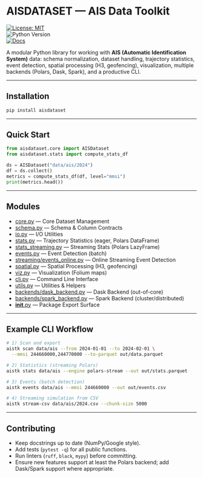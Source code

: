 # AISDATASET — AIS Data Toolkit

[![License: MIT](https://img.shields.io/badge/license-MIT-green.svg)](../LICENSE)  
![Python Version](https://img.shields.io/badge/python-3.9%2B-blue)  
[![Docs](https://img.shields.io/badge/docs-ready-blue.svg)](./)  

A modular Python library for working with **AIS (Automatic Identification System)** data: schema normalization, dataset handling, trajectory statistics, event detection, spatial processing (H3, geofencing), visualization, multiple backends (Polars, Dask, Spark), and a productive CLI.

---

## Installation

```bash
pip install aisdataset
```

---

## Quick Start

```python
from aisdataset.core import AISDataset
from aisdataset.stats import compute_stats_df

ds = AISDataset("data/ais/2024")
df = ds.collect()
metrics = compute_stats_df(df, level="mmsi")
print(metrics.head())
```

---

## Modules

- [core.py](modules/core.md) — Core Dataset Management  
- [schema.py](modules/schema.md) — Schema & Column Contracts  
- [io.py](modules/io.md) — I/O Utilities  
- [stats.py](modules/stats.md) — Trajectory Statistics (eager, Polars DataFrame)  
- [stats_streaming.py](modules/stats_streaming.md) — Streaming Stats (Polars LazyFrame)  
- [events.py](modules/events.md) — Event Detection (batch)  
- [streaming/events_online.py](modules/events_online.md) — Online Streaming Event Detection  
- [spatial.py](modules/spatial.md) — Spatial Processing (H3, geofencing)  
- [viz.py](modules/viz.md) — Visualization (Folium maps)  
- [cli.py](modules/cli.md) — Command Line Interface  
- [utils.py](modules/utils.md) — Utilities & Helpers  
- [backends/dask_backend.py](modules/dask_backend.md) — Dask Backend (out-of-core)  
- [backends/spark_backend.py](modules/spark_backend.md) — Spark Backend (cluster/distributed)  
- [__init__.py](modules/__init__.md) — Package Export Surface  

---

## Example CLI Workflow

```bash
# 1) Scan and export
aistk scan data/ais --from 2024-01-01 --to 2024-02-01 \
  --mmsi 244660000,244770000 --to-parquet out/data.parquet

# 2) Statistics (streaming Polars)
aistk stats data/ais --engine polars-stream --out out/stats.parquet

# 3) Events (batch detection)
aistk events data/ais --mmsi 244660000 --out out/events.csv

# 4) Streaming simulation from CSV
aistk stream-csv data/ais/2024.csv --chunk-size 5000
```

---

## Contributing

- Keep docstrings up to date (NumPy/Google style).  
- Add tests (`pytest -q`) for all public functions.  
- Run linters (`ruff`, `black`, `mypy`) before committing.  
- Ensure new features support at least the Polars backend; add Dask/Spark support where appropriate.  
